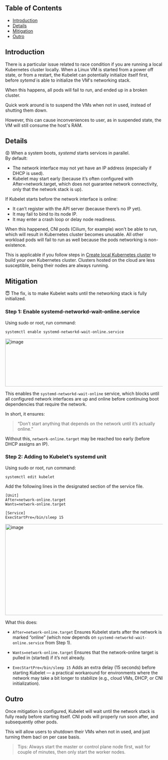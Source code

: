 
## Table of Contents

- [Introduction](#introduction)
- [Details](#details)
- [Mitigation](#mitigation)
- [Outro](#outro)

## Introduction
There is a particular issue related to race condition if you are running a local Kubernetes cluster locally. When a Linux VM is started from a power off state, or from a restart, the Kubelet can potentially initialize itself first, before _sytemd_ is able to initialize the VM's networking stack. <br>

When this happens, all pods will fail to run, and ended up in a broken cluster. 

Quick work around is to suspend the VMs when not in used, instead of shutting them down.

However, this can cause inconveniences to user, as in suspended state, the VM will still consume the host's RAM. 

## Details
😡
When a system boots, _systemd_ starts services in parallel.<br>
By default:

- The network interface may not yet have an IP address (especially if DHCP is used).
- Kubelet may start early (because it’s often configured with After=network.target, which does not guarantee network connectivity, only that the network stack is up).

If Kubelet starts before the network interface is online:

+ It can’t register with the API server (because there’s no IP yet).
+ It may fail to bind to its node IP.
+ It may enter a crash loop or delay node readiness.

When this happened, CNI pods (Cilium, for example) won't be able to run, which will result in Kubernetes cluster becomes unusable. All other workload pods will fail to run as well because the pods networking is non-existence. 

This is applicable if you follow steps in [Create local Kubernetes cluster](<Create local Kubernetes cluster.md>) to build your own Kubernetes cluster. Clusters hosted on the cloud are less susceptible, being their nodes are always running. 

## Mitigation
😇
The fix, is to make Kubelet waits until the networking stack is fully initialized. 

### Step 1: Enable systemd-networkd-wait-online.service

Using sudo or root, run command:
```
systemctl enable systemd-networkd-wait-online.service
```
<img width="1479" height="153" alt="image" src="https://github.com/user-attachments/assets/c6f1a5ac-2e9f-46e0-b7d2-f15a3cb079c8" />
<br>


This enables the `systemd-networkd-wait-online` service, which blocks until all configured network interfaces are up and online before continuing boot dependencies that require the network.

In short, it ensures:

> “Don’t start anything that depends on the network until it’s actually online.”

Without this, `network-online.target` may be reached too early (before DHCP assigns an IP).

### Step 2: Adding to Kubelet’s systemd unit

Using sudo or root, run command:
```
systemctl edit kubelet
```
Add the following lines in the designated section of the service file.

```
[Unit]
After=network-online.target
Wants=network-online.target

[Service]
ExecStartPre=/bin/sleep 15
```
<img width="1142" height="291" alt="image" src="https://github.com/user-attachments/assets/a07f4494-20dc-4000-a240-b65c526b09bd" />

What this does:
+ `After=network-online.target`
Ensures Kubelet starts after the network is marked “online” (which now depends on `systemd-networkd-wait-online.service` from Step 1).

+ `Wants=network-online.target`
Ensures that the network-online target is pulled in (started) if it’s not already.

+ `ExecStartPre=/bin/sleep 15`
Adds an extra delay (15 seconds) before starting Kubelet — a practical workaround for environments where the network may take a bit longer to stabilize (e.g., cloud VMs, DHCP, or CNI initialization).

## Outro

Once mitigation is configured, Kubelet will wait until the network stack is fully ready before starting itself. 
CNI pods will properly run soon after, and subsequently other pods. 

This will allow users to shutdown their VMs when not in used, and just turning them bacl on per case basis. 

> Tips: Always start the master or control plane node first, wait for couple of minutes, then only start the worker nodes.

